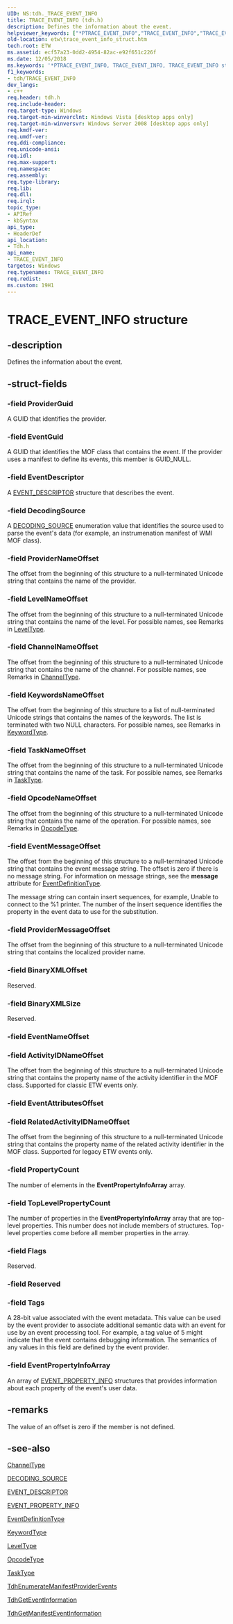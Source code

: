 ```yaml
---
UID: NS:tdh._TRACE_EVENT_INFO
title: TRACE_EVENT_INFO (tdh.h)
description: Defines the information about the event.helpviewer_keywords: ["*PTRACE_EVENT_INFO","TRACE_EVENT_INFO","TRACE_EVENT_INFO structure [ETW]","etw.trace_event_info_struct","tdh.trace_event_info_struct","tdh/TRACE_EVENT_INFO"]
old-location: etw\trace_event_info_struct.htm
tech.root: ETW
ms.assetid: ecf57a23-0dd2-4954-82ac-e92f651c226f
ms.date: 12/05/2018
ms.keywords: '*PTRACE_EVENT_INFO, TRACE_EVENT_INFO, TRACE_EVENT_INFO structure [ETW], etw.trace_event_info_struct, tdh.trace_event_info_struct, tdh/TRACE_EVENT_INFO'
f1_keywords:
- tdh/TRACE_EVENT_INFO
dev_langs:
- c++
req.header: tdh.h
req.include-header: 
req.target-type: Windows
req.target-min-winverclnt: Windows Vista [desktop apps only]
req.target-min-winversvr: Windows Server 2008 [desktop apps only]
req.kmdf-ver: 
req.umdf-ver: 
req.ddi-compliance: 
req.unicode-ansi: 
req.idl: 
req.max-support: 
req.namespace: 
req.assembly: 
req.type-library: 
req.lib: 
req.dll: 
req.irql: 
topic_type:
- APIRef
- kbSyntax
api_type:
- HeaderDef
api_location:
- Tdh.h
api_name:
- TRACE_EVENT_INFO
targetos: Windows
req.typenames: TRACE_EVENT_INFO
req.redist: 
ms.custom: 19H1
---
```


# TRACE_EVENT_INFO structure


## -description


Defines the information about the event.


## -struct-fields




### -field ProviderGuid

A GUID that identifies the provider.


### -field EventGuid

A GUID that identifies the MOF class that contains the event. If the provider uses a manifest to define its events, this member is GUID_NULL.


### -field EventDescriptor

A <a href="https://docs.microsoft.com/windows/desktop/api/evntprov/ns-evntprov-event_descriptor">EVENT_DESCRIPTOR</a> structure that describes the event.


### -field DecodingSource

A <a href="https://docs.microsoft.com/windows/desktop/api/tdh/ne-tdh-decoding_source">DECODING_SOURCE</a> enumeration value that identifies the source used to parse the event's data (for example, an instrumenation manifest of WMI MOF class).


### -field ProviderNameOffset

The offset from the beginning of this structure to a null-terminated Unicode string that contains the name of the provider.


### -field LevelNameOffset

The offset from the beginning of this structure to a null-terminated Unicode string that contains the name of the level. For possible names, see Remarks in <a href="https://docs.microsoft.com/windows/desktop/WES/eventmanifestschema-leveltype-complextype">LevelType</a>. 


### -field ChannelNameOffset

The offset from the beginning of this structure to a null-terminated Unicode string that contains the name of the channel. For possible names, see Remarks in <a href="https://docs.microsoft.com/windows/desktop/WES/eventmanifestschema-channeltype-complextype">ChannelType</a>. 


### -field KeywordsNameOffset

The offset from the beginning of this structure to a list of null-terminated Unicode strings that contains the names of the keywords. The list is terminated with two NULL characters. For possible names, see Remarks in <a href="https://docs.microsoft.com/windows/desktop/WES/eventmanifestschema-keywordtype-complextype">KeywordType</a>. 


### -field TaskNameOffset

The offset from the beginning of this structure to a null-terminated Unicode string that contains the name of the task. For possible names, see Remarks in <a href="https://docs.microsoft.com/windows/desktop/WES/eventmanifestschema-tasktype-complextype">TaskType</a>. 


### -field OpcodeNameOffset

The offset from the beginning of this structure to a null-terminated Unicode string that contains the name of the operation. For possible names, see Remarks in <a href="https://docs.microsoft.com/windows/desktop/WES/eventmanifestschema-opcodetype-complextype">OpcodeType</a>. 


### -field EventMessageOffset

The offset from the beginning of this structure to a null-terminated Unicode string that contains the event message string.  The offset is zero if there is no message string. For information on message strings, see the <b>message</b> attribute for <a href="https://docs.microsoft.com/windows/desktop/WES/eventmanifestschema-eventdefinitiontype-complextype">EventDefinitionType</a>.

The message string can contain insert sequences, for example, Unable to connect to the %1 printer. The number of the insert sequence identifies the property in the event data to use for the substitution.


### -field ProviderMessageOffset

The offset from the beginning of this structure to a null-terminated Unicode string that contains the localized provider name. 


### -field BinaryXMLOffset

Reserved.


### -field BinaryXMLSize

Reserved.


### -field EventNameOffset

 


### -field ActivityIDNameOffset

The offset from the beginning of this structure to a null-terminated Unicode string that contains the property name of the activity identifier in the MOF class. Supported for classic ETW events only.


### -field EventAttributesOffset

 


### -field RelatedActivityIDNameOffset

The offset from the beginning of this structure to a null-terminated Unicode string that contains the property name of the related activity identifier in the MOF class. Supported for legacy ETW events only.


### -field PropertyCount

The number of elements in the <b>EventPropertyInfoArray</b> array. 


### -field TopLevelPropertyCount

The number of properties in the <b>EventPropertyInfoArray</b> array that are top-level properties. This number does not include members of structures. Top-level properties come before all member properties in the array.


### -field Flags

Reserved.


### -field Reserved

 


### -field Tags

A 28-bit value associated with the event metadata. This value can be used by the event provider to associate additional semantic data with an event for use by an event processing tool. For example, a tag value of 5 might indicate that the event contains debugging information. The semantics of any values in this field are defined by the event provider.


### -field EventPropertyInfoArray

An array of <a href="https://docs.microsoft.com/windows/desktop/api/tdh/ns-tdh-event_property_info">EVENT_PROPERTY_INFO</a> structures that provides information about each property of the event's user data.


## -remarks



The value of an offset is zero if the member is not defined. 




## -see-also




<a href="https://docs.microsoft.com/windows/desktop/WES/eventmanifestschema-channeltype-complextype">ChannelType</a>



<a href="https://docs.microsoft.com/windows/desktop/api/tdh/ne-tdh-decoding_source">DECODING_SOURCE</a>



<a href="https://docs.microsoft.com/windows/desktop/api/evntprov/ns-evntprov-event_descriptor">EVENT_DESCRIPTOR</a>



<a href="https://docs.microsoft.com/windows/desktop/api/tdh/ns-tdh-event_property_info">EVENT_PROPERTY_INFO</a>



<a href="https://docs.microsoft.com/windows/desktop/WES/eventmanifestschema-eventdefinitiontype-complextype">EventDefinitionType</a>



<a href="https://docs.microsoft.com/windows/desktop/WES/eventmanifestschema-keywordtype-complextype">KeywordType</a>



<a href="https://docs.microsoft.com/windows/desktop/WES/eventmanifestschema-leveltype-complextype">LevelType</a>



<a href="https://docs.microsoft.com/windows/desktop/WES/eventmanifestschema-opcodetype-complextype">OpcodeType</a>



<a href="https://docs.microsoft.com/windows/desktop/WES/eventmanifestschema-tasktype-complextype">TaskType</a>



<a href="https://docs.microsoft.com/windows/desktop/api/tdh/nf-tdh-tdhenumeratemanifestproviderevents">TdhEnumerateManifestProviderEvents</a>



<a href="https://docs.microsoft.com/windows/desktop/api/tdh/nf-tdh-tdhgeteventinformation">TdhGetEventInformation</a>



<a href="https://docs.microsoft.com/windows/desktop/api/tdh/nf-tdh-tdhgetmanifesteventinformation">TdhGetManifestEventInformation</a>
 

 

